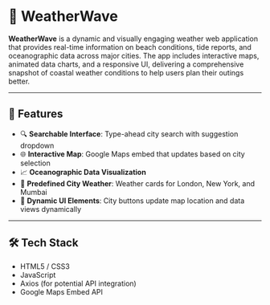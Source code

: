 # 🌊 WeatherWave

**WeatherWave** is a dynamic and visually engaging weather web application that provides real-time information on beach conditions, tide reports, and oceanographic data across major cities. The app includes interactive maps, animated data charts, and a responsive UI, delivering a comprehensive snapshot of coastal weather conditions to help users plan their outings better.

---

## 🌟 Features

- 🔍 **Searchable Interface**: Type-ahead city search with suggestion dropdown  
- 🌐 **Interactive Map**: Google Maps embed that updates based on city selection  
- 📈 **Oceanographic Data Visualization**  
- 📍 **Predefined City Weather**: Weather cards for London, New York, and Mumbai  
- 🧭 **Dynamic UI Elements**: City buttons update map location and data views dynamically  

---

## 🛠️ Tech Stack

- HTML5 / CSS3  
- JavaScript  
- Axios (for potential API integration)  
- Google Maps Embed API  
